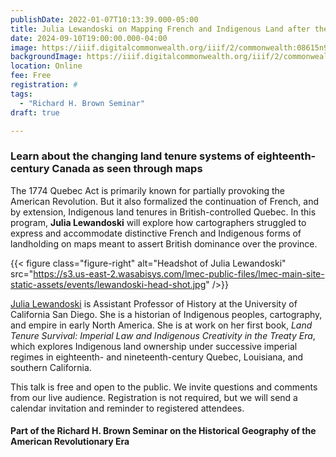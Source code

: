 ```yaml
---
publishDate: 2022-01-07T10:13:39.000-05:00
title: Julia Lewandoski on Mapping French and Indigenous Land after the Quebec Act
date: 2024-09-10T19:00:00.000-04:00
image: https://iiif.digitalcommonwealth.org/iiif/2/commonwealth:08615n92t/4497,3351,2079,1125/,1200/0/default.jpg
backgroundImage: https://iiif.digitalcommonwealth.org/iiif/2/commonwealth:08615n92t/4497,3351,2079,1125/,1200/0/default.jpg
location: Online
fee: Free
registration: #
tags:
  - "Richard H. Brown Seminar"
draft: true

---
```


### Learn about the changing land tenure systems of eighteenth-century Canada as seen through maps

The 1774 Quebec Act is primarily known for partially provoking the American Revolution. But it also formalized the continuation of French, and by extension, Indigenous land tenures in British-controlled Quebec. In this program, **Julia Lewandoski** will explore how cartographers struggled to express and accommodate distinctive French and Indigenous forms of landholding on maps meant to assert British dominance over the province.

{{< figure class="figure-right" alt="Headshot of Julia Lewandoski" src="https://s3.us-east-2.wasabisys.com/lmec-public-files/lmec-main-site-static-assets/events/lewandoski-head-shot.jpg" />}}

[Julia Lewandoski](https://history.ucsd.edu/people/faculty/lewandoski.html) is Assistant Professor of History at the University of California San Diego. She is a historian of Indigenous peoples, cartography, and empire in early North America. She is at work on her first book, _Land Tenure Survival: Imperial Law and Indigenous Creativity in the Treaty Era_, which explores Indigenous land ownership under successive imperial regimes in eighteenth- and nineteenth-century Quebec, Louisiana, and southern California.

This talk is free and open to the public. We invite questions and comments from our live audience. Registration is not required, but we will send  a calendar invitation and reminder to registered attendees.

#### Part of the Richard H. Brown Seminar on the Historical Geography of the American Revolutionary Era
